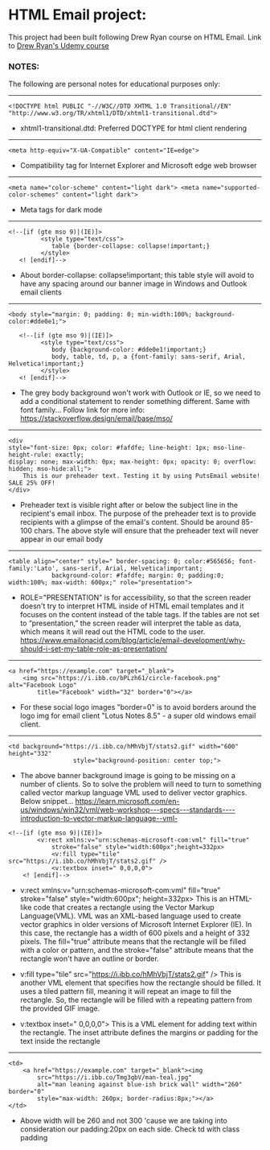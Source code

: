 # HTML Email project:
This project had been built following Drew Ryan course on HTML Email.
Link to [Drew Ryan's Udemy course](https://responsivehtmlemail.com/html-email-course/)

### NOTES:
The following are personal notes for educational purposes only:
***
```
<!DOCTYPE html PUBLIC "-//W3C//DTD XHTML 1.0 Transitional//EN" "http://www.w3.org/TR/xhtml1/DTD/xhtml1-transitional.dtd">
``` 
- xhtml1-transitional.dtd: Preferred DOCTYPE for html client rendering 
***

```
<meta http-equiv="X-UA-Compatible" content="IE=edge">
```
- Compatibility tag for Internet Explorer and Microsoft edge web browser 
***
```
<meta name="color-scheme" content="light dark"> <meta name="supported-color-schemes" content="light dark">
```
- Meta tags for dark mode
***
```
<!--[if (gte mso 9)|(IE)]> 
         <style type="text/css">
            table {border-collapse: collapse!important;}
         </style>
   <! [endif]-->
```
- About border-collapse: collapse!important; this table style will avoid to have any spacing around our banner image in Windows and Outlook email clients
*** 
```
<body style="margin: 0; padding: 0; min-width:100%; background-color:#dde0e1;">
   
   <!--[if (gte mso 9)|(IE)]> 
         <style type="text/css">
            body {background-color: #dde0e1!important;}
            body, table, td, p, a {font-family: sans-serif, Arial, Helvetica!important;}
         </style>
   <! [endif]-->
```  
- The grey body background won't work with Outlook or IE, so we need to 
add a conditional statement to render something different. Same with font family...
Follow link for more info: 
https://stackoverflow.design/email/base/mso/ 
***
```
<div 
style="font-size: 0px; color: #fafdfe; line-height: 1px; mso-line-height-rule: exactly;
display: none; max-width: 0px; max-height: 0px; opacity: 0; overflow: hidden; mso-hide:all;">
    This is our preheader text. Testing it by using PutsEmail website! SALE 25% OFF!
</div>
```
- Preheader text is visible right after or below the subject line in the recipient's email inbox. 
The purpose of the preheader text is to provide recipients with a glimpse of the email's content.
Should be around 85-100 chars.
The above style will ensure that the preheader text will never appear in our email body
***
```
<table align="center" style=" border-spacing: 0; color:#565656; font-family:'Lato', sans-serif, Arial, Helvetica!important; 
            background-color: #fafdfe; margin: 0; padding:0; width:100%; max-width: 600px;" role="presentation">
```
- ROLE="PRESENTATION" is for accessibility, so that the screen reader doesn't try to interpret HTML inside of HTML email templates and it focuses on the content instead of the table tags.
If the tables are not set to “presentation,” the screen reader will interpret the table as data, which means it will read out the HTML code to the user.
https://www.emailonacid.com/blog/article/email-development/why-should-i-set-my-table-role-as-presentation/ 
***
```
<a href="https://example.com" target="_blank">
    <img src="https://i.ibb.co/bPLzh61/circle-facebook.png" alt="Facebook Logo"
        title="Facebook" width="32" border="0"></a>
```
- For these social logo images "border=0" is to avoid borders around the logo 
img for email client "Lotus Notes 8.5" - a super old windows email client. 
***
```
<td background="https://i.ibb.co/hMhVbjT/stats2.gif" width="600" height="332"
                  style="background-position: center top;">
```
- The above banner background image is going to be missing on a number of clients.
So to solve the problem will need to turn to something called vector markup language VML used to deliver vector graphics. Below snippet...
https://learn.microsoft.com/en-us/windows/win32/vml/web-workshop---specs---standards----introduction-to-vector-markup-language--vml-

```
<!--[if (gte mso 9)|(IE)]> 
        <v:rect xmlns:v="urn:schemas-microsoft-com:vml" fill="true"
            stroke="false" style="width:600px";height=332px>
            <v:fill type="tile" src="https://i.ibb.co/hMhVbjT/stats2.gif" />
            <v:textbox inset=" 0,0,0,0">
    <! [endif]-->
```
- v:rect xmlns:v="urn:schemas-microsoft-com:vml" fill="true" stroke="false" style="width:600px"; height=332px>
This is an HTML-like code that creates a rectangle using the Vector Markup Language(VML). 
VML was an XML-based language used to create vector graphics in older versions of Microsoft Internet Explorer (IE). In this case, the rectangle has a width of 600 pixels and a height of 332 pixels. The fill="true" attribute means that the rectangle will be filled with a color or pattern, and the stroke="false" attribute means that the rectangle won't have an outline or border.

- v:fill type="tile" src="https://i.ibb.co/hMhVbjT/stats2.gif" />
This is another VML element that specifies how the rectangle should be filled. It uses a tiled pattern fill, meaning it will repeat an image to fill the rectangle. So, the rectangle will be filled with a repeating pattern from the provided GIF image.

- v:textbox inset=" 0,0,0,0">
This is a VML element for adding text within the rectangle. The inset attribute defines the margins or padding for the text inside the rectangle 
                
***
```
<td>
    <a href="https://example.com" target="_blank"><img
        src="https://i.ibb.co/Tmg3qbV/man-teal.jpg"
        alt="man leaning against blue-ish brick wall" width="260" border="0"
        style="max-width: 260px; border-radius:8px;"></a>
</td>
```
- Above width will be 260 and not 300 'cause we are taking into consideration our padding:20px on each side. Check td with class padding

                                                
                                          
                           